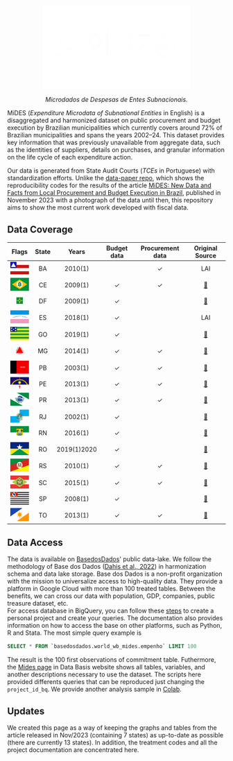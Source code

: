 <!-- Header -->
<p align="center">
   <a href="https://basedosdados.org">
    <picture>
      <source media="(prefers-color-scheme: dark)" srcset="docs/images/logo1_mides_white.png">
      <source media="(prefers-color-scheme: light)" srcset="docs/images/logo1_mides_black.png">
      <img src="docs/images/logo1_mides_white.png" width="340" alt="MiDES">
  </picture>
  </a>
</p>

<p align="center">
    <em>Microdados de Despesas de Entes Subnacionais.</em>
</p>

MiDES (_Expenditure Microdata of Subnational Entities_ in English) is a disaggregated and harmonized dataset on public procurement and budget execution by Brazilian municipalities which currently covers around 72% of Brazilian municipalities and spans the years 2002–24. This dataset provides key information that was previously unavailable from aggregate data, such as the identities of suppliers, details on purchases, and granular information on the life cycle of each expenditure action.

Our data is generated from State Audit Courts (_TCEs_ in Portuguese) with standardization efforts. Unlike the [data-paper repo](https://github.com/municipal-budget-execution/data-paper), which shows the reproducibility codes for the results of the article [MiDES: New Data and Facts from Local Procurement and Budget Execution in Brazil](https://elibrary.worldbank.org/doi/abs/10.1596/1813-9450-10598), published in November 2023 with a photograph of the data until then, this repository aims to show the most current work developed with fiscal data.

## Data Coverage
Flags|State|Years|Budget data|Procurement data|Original Source
|:-:|:-:|:-:|:-:|:-:|:-:|
<img src="/docs/images/flags/ba.png" width=50>|BA|2010(1)||✓|LAI|
<img src="/docs/images/flags/ce.png" width=50>|CE|2009(1)|✓|✓|[:link:](https://api.tce.ce.gov.br/)|
<img src="/docs/images/flags/df.png" width=50>|DF|2009(1)|✓||[:link:](https://www.transparencia.df.gov.br/#/downloads#des)|
<img src="/docs/images/flags/es.png" width=50>|ES|2018(1)|✓||LAI|
<img src="/docs/images/flags/go.png" width=50>|GO|2019(1)|✓||[:link:](https://www.tcmgo.tc.br/pentaho/api/repos/cidadao/app/index.html)|
<img src="/docs/images/flags/mg.png" width=50>|MG|2014(1)|✓|✓|[:link:](https://dadosabertos.tce.mg.gov.br/)|
<img src="/docs/images/flags/pb.png" width=50>|PB|2003(1)|✓|✓|[:link:](https://dados.tce.pb.gov.br)|
<img src="/docs/images/flags/pe.png" width=50>|PE|2013(1)|✓|✓|[:link:](https://sistemas.tce.pe.gov.br/DadosAbertos/Exemplo!listar)|
<img src="/docs/images/flags/pr.png" width=50>|PR|2013(1)|✓|✓|[:link:](https://servicos.tce.pr.gov.br/TCEPR/Tribunal/Relacon/Dados/DadosConsulta/Consolidado)|
<img src="/docs/images/flags/rj.png" width=50>|RJ|2002(1)|✓||[:link:](https://tce.rj.gov.br/auditormunicipio/Default.aspx)|
<img src="/docs/images/flags/rn.png" width=50>|RN|2016(1)|✓||[:link:](https://apidadosabertos.tce.rn.gov.br/swagger/ui/index#/)|
<img src="/docs/images/flags/ro.png" width=50>|RO|2019(1)2020 |✓||[:link:](https://transparencia.tce.ro.gov.br/transparenciatce/Remessa/Pesquisar)|
<img src="/docs/images/flags/rs.png" width=50>|RS|2010(1)|✓|✓|[:link:](https://dados.tce.rs.gov.br)|
<img src="/docs/images/flags/sc.png" width=50>|SC|2015(1)|✓|✓|[:link:](https://servicos.tce.sc.gov.br/farol_externo/index.html)|
<img src="/docs/images/flags/sp.png" width=50>|SP|2008(1)|✓||[:link:](https://transparencia.tce.sp.gov.br/conjunto-de-dados)|
<img src="/docs/images/flags/to.png" width=50>|TO|2013(1)|✓|✓|[:link:](https://portaldocidadao.tce.to.gov.br/estadomunicipios/index)|

## Data Access
The data is available on [BasedosDados](https://basedosdados.org/dataset/d3874769-bcbd-4ece-a38a-157ba1021514?table=14c5d05b-9830-4710-b7ac-7e0ca1bf9d8b)' public data-lake. We follow the methodology of Base dos Dados ([Dahis et al., 2022](https://osf.io/preprints/socarxiv/r76yg)) in harmonization schema and data lake storage. Base dos Dados is a non-profit organization with the mission to universalize access to high-quality data. They provide a platform in Google Cloud with more than 100 treated tables. Between the benefits, we can cross our data with population, GDP, companies, public treasure dataset, etc.  
For access database in BigQuery, you can follow these [steps](https://basedosdados.github.io/mais/access_data_bq/) to create a personal project and create your queries. The documentation also provides information on how to access the base on other platforms, such as Python, R and Stata. The most simple query example is

```sql
SELECT * FROM `basedosdados.world_wb_mides.empenho` LIMIT 100
```

The result is the 100 first observations of commitment table. Futhermore, the [Mides page](https://basedosdados.org/dataset/d3874769-bcbd-4ece-a38a-157ba1021514?table=14c5d05b-9830-4710-b7ac-7e0ca1bf9d8b#:~:text=o%20c%C3%B3digo%20abaixo%2C-,clique%20aqui,-para%20ir%20ao) in Data Basis website shows all tables, variables, and another descriptions necessary to use the dataset.  The scripts here provided differents queries that can be reproduced just changing the `project_id_bq`. We provide another analysis sample in [Colab](https://colab.research.google.com/drive/1DrYpLhaR4zueA6nxQyxqxQGZhMKQYIrp#scrollTo=lOpvFr42BvN7). 

## Updates
We created this page as a way of keeping the graphs and tables from the article released in Nov/2023 (containing 7 states) as up-to-date as possible (there are currently 13 states). In addition, the treatment codes and all the project documentation are concentrated here.

